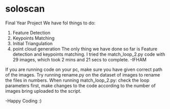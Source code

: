 # soloscan
Final Year Project
We have fol things to do:
1. Feature Detection
2. Keypoints Matching
3. Initial Triangulation
4. point cloud generation
 The only thing we have done so far is Feature detection and keypoints matching.
 I tried the match_loop_2.py code with 29 images, which took 2 mins and 21 secs to complete. 
 -IFHAM
 
 If you are running code on your pc, make sure you have given correct path of the images.
 Try running rename.py on the dataset of images to rename the files in numbers.
 When running match_loop_2.py:
 check the loop parameters first, make changes to the code according to the number of images bring uploaded to the script. 
  
-Happy Coding :)
